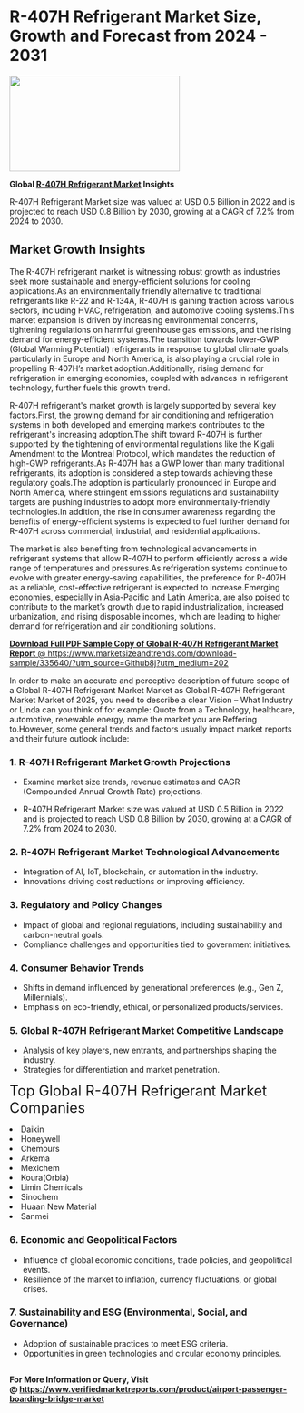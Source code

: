 <H1>R-407H Refrigerant Market Size, Growth and Forecast from 2024 - 2031</H1><img class="aligncenter size-medium wp-image-584254" src="https://thirdeyenews.in/wp-content/uploads/2024/09/Global-Market-Research-300x168.jpeg" alt="" width="300" height="168" /><p><strong>Global&nbsp;<a href="https://www.marketsizeandtrends.com/download-sample/335640/?utm_source=Github8j?utm_medium=202">R-407H Refrigerant Market</a> Insights</strong></p><p>R-407H Refrigerant Market size was valued at USD 0.5 Billion in 2022 and is projected to reach USD 0.8 Billion by 2030, growing at a CAGR of 7.2% from 2024 to 2030.</p><p><h2>Market Growth Insights</h2> <p>The R-407H refrigerant market is witnessing robust growth as industries seek more sustainable and energy-efficient solutions for cooling applications.As an environmentally friendly alternative to traditional refrigerants like R-22 and R-134A, R-407H is gaining traction across various sectors, including HVAC, refrigeration, and automotive cooling systems.This market expansion is driven by increasing environmental concerns, tightening regulations on harmful greenhouse gas emissions, and the rising demand for energy-efficient systems.The transition towards lower-GWP (Global Warming Potential) refrigerants in response to global climate goals, particularly in Europe and North America, is also playing a crucial role in propelling R-407H’s market adoption.Additionally, rising demand for refrigeration in emerging economies, coupled with advances in refrigerant technology, further fuels this growth trend.</p> <p><a href="#"></a></p> <p>R-407H refrigerant's market growth is largely supported by several key factors.First, the growing demand for air conditioning and refrigeration systems in both developed and emerging markets contributes to the refrigerant's increasing adoption.The shift toward R-407H is further supported by the tightening of environmental regulations like the Kigali Amendment to the Montreal Protocol, which mandates the reduction of high-GWP refrigerants.As R-407H has a GWP lower than many traditional refrigerants, its adoption is considered a step towards achieving these regulatory goals.The adoption is particularly pronounced in Europe and North America, where stringent emissions regulations and sustainability targets are pushing industries to adopt more environmentally-friendly technologies.In addition, the rise in consumer awareness regarding the benefits of energy-efficient systems is expected to fuel further demand for R-407H across commercial, industrial, and residential applications.</p> <p>The market is also benefiting from technological advancements in refrigerant systems that allow R-407H to perform efficiently across a wide range of temperatures and pressures.As refrigeration systems continue to evolve with greater energy-saving capabilities, the preference for R-407H as a reliable, cost-effective refrigerant is expected to increase.Emerging economies, especially in Asia-Pacific and Latin America, are also poised to contribute to the market’s growth due to rapid industrialization, increased urbanization, and rising disposable incomes, which are leading to higher demand for refrigeration and air conditioning solutions.</p> <p><a href="#"></p><p><span class=""><strong>Download Full PDF Sample Copy of Global R-407H Refrigerant Market Report</strong> @ <a href="https://www.marketsizeandtrends.com/download-sample/335640/?utm_source=Github8j?utm_medium=202" target="_blank">https://www.marketsizeandtrends.com/download-sample/335640/?utm_source=Github8j?utm_medium=202</a></span></p><p>In order to make an accurate and perceptive description of future scope of a Global&nbsp;R-407H Refrigerant Market Market as Global&nbsp;R-407H Refrigerant Market Market of 2025, you need to describe a clear Vision &ndash; What Industry or Linda can you think of for example: Quote from a Technology, healthcare, automotive, renewable energy, name the market you are Reffering to.However, some general trends and factors usually impact market reports and their future outlook include:</p><h3>1.&nbsp;<strong>R-407H Refrigerant Market Growth Projections</strong></h3><ul><li>Examine market size trends, revenue estimates and CAGR (Compounded Annual Growth Rate) projections.</li><li><p>R-407H Refrigerant Market size was valued at USD 0.5 Billion in 2022 and is projected to reach USD 0.8 Billion by 2030, growing at a CAGR of 7.2% from 2024 to 2030.</p></li></ul><h3>2.&nbsp;<strong>R-407H Refrigerant Market Technological Advancements</strong></h3><ul><li>Integration of AI, IoT, blockchain, or automation in the industry.</li><li>Innovations driving cost reductions or improving efficiency.</li></ul><h3>3.&nbsp;<strong>Regulatory and Policy Changes</strong></h3><ul><li>Impact of global and regional regulations, including sustainability and carbon-neutral goals.</li><li>Compliance challenges and opportunities tied to government initiatives.</li></ul><h3>4.&nbsp;<strong>Consumer Behavior Trends</strong></h3><ul><li>Shifts in demand influenced by generational preferences (e.g., Gen Z, Millennials).</li><li>Emphasis on eco-friendly, ethical, or personalized products/services.</li></ul><h3>5.&nbsp;<strong>Global R-407H Refrigerant Market Competitive Landscape</strong></h3><ul><li>Analysis of key players, new entrants, and partnerships shaping the industry.</li><li>Strategies for differentiation and market penetration.</li></ul><p data-pm-slice="1 1 []"><span style="color: inherit; font-family: inherit; font-size: 25px;">Top Global R-407H Refrigerant Market Companies</span></p><div class="" data-test-id=""><p><li>Daikin</li><li> Honeywell</li><li> Chemours</li><li> Arkema</li><li> Mexichem</li><li> Koura(Orbia)</li><li> Limin Chemicals</li><li> Sinochem</li><li> Huaan New Material</li><li> Sanmei</li></p></div><h3>6.&nbsp;<strong>Economic and Geopolitical Factors</strong></h3><ul><li>Influence of global economic conditions, trade policies, and geopolitical events.</li><li>Resilience of the market to inflation, currency fluctuations, or global crises.</li></ul><h3>7.&nbsp;<strong>Sustainability and ESG (Environmental, Social, and Governance)</strong></h3><ul><li>Adoption of sustainable practices to meet ESG criteria.</li><li>Opportunities in green technologies and circular economy principles.</li></ul><h2><strong style="font-size: 14px;">For More Information or Query, Visit @&nbsp;</strong><a style="background-color: #ffffff; font-size: 14px;" href="https://www.marketsizeandtrends.com/report/r-407h-refrigerant-market/" target="_blank">https://www.verifiedmarketreports.com/product/airport-passenger-boarding-bridge-market</a></h2>